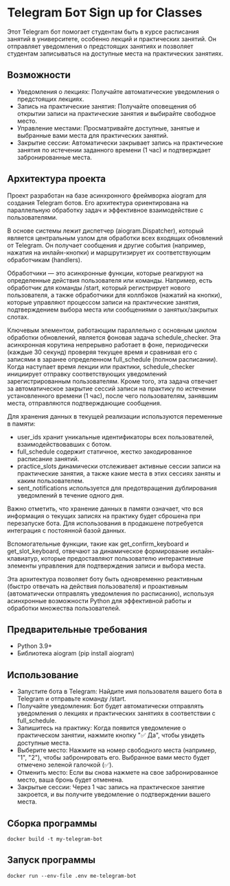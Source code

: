 # Telegram Бот Sign up for Classes

Этот Telegram бот помогает студентам быть в курсе расписания занятий в университете, особенно лекций и практических занятий. Он отправляет уведомления о предстоящих занятиях и позволяет студентам записываться на доступные места на практических занятиях.

## Возможности

* Уведомления о лекциях: Получайте автоматические уведомления о предстоящих лекциях.
* Запись на практические занятия: Получайте оповещения об открытии записи на практические занятия и выбирайте свободное место.
* Управление местами: Просматривайте доступные, занятые и выбранные вами места для практических занятий.
* Закрытие сессии: Автоматически закрывает запись на практические занятия по истечении заданного времени (1 час) и подтверждает забронированные места.

## Архитектура проекта

Проект разработан на базе асинхронного фреймворка aiogram для создания Telegram ботов. Его архитектура ориентирована на параллельную обработку задач и эффективное взаимодействие с пользователями.

В основе системы лежит диспетчер (aiogram.Dispatcher), который является центральным узлом для обработки всех входящих обновлений от Telegram. Он получает сообщения и другие события (например, нажатия на инлайн-кнопки) и маршрутизирует их соответствующим обработчикам (handlers).

Обработчики — это асинхронные функции, которые реагируют на определенные действия пользователя или команды. Например, есть обработчик для команды /start, который регистрирует нового пользователя, а также обработчики для коллбэков (нажатий на кнопки), которые управляют процессом записи на практические занятия, подтверждением выбора места или сообщениями о занятых/закрытых слотах.

Ключевым элементом, работающим параллельно с основным циклом обработки обновлений, является фоновая задача schedule_checker. Эта асинхронная корутина непрерывно работает в фоне, периодически (каждые 30 секунд) проверяя текущее время и сравнивая его с записями в заранее определенном full_schedule (полном расписании). Когда наступает время лекции или практики, schedule_checker инициирует отправку соответствующих уведомлений зарегистрированным пользователям. Кроме того, эта задача отвечает за автоматическое закрытие сессий записи на практику по истечении установленного времени (1 час), после чего пользователям, занявшим места, отправляются подтверждающие сообщения.

Для хранения данных в текущей реализации используются переменные в памяти:

* user_ids хранит уникальные идентификаторы всех пользователей, взаимодействовавших с ботом.
* full_schedule содержит статичное, жестко закодированное расписание занятий.
* practice_slots динамически отслеживает активные сессии записи на практические занятия, а также какие места в этих сессиях заняты и каким пользователем.
* sent_notifications используется для предотвращения дублирования уведомлений в течение одного дня.

Важно отметить, что хранение данных в памяти означает, что вся информация о текущих записях на практику будет сброшена при перезапуске бота. Для использования в продакшене потребуется интеграция с постоянной базой данных.

Вспомогательные функции, такие как get_confirm_keyboard и get_slot_keyboard, отвечают за динамическое формирование инлайн-клавиатур, которые предоставляют пользователю интерактивные элементы управления для подтверждения записи и выбора места.

Эта архитектура позволяет боту быть одновременно реактивным (быстро отвечать на действия пользователя) и проактивным (автоматически отправлять уведомления по расписанию), используя асинхронные возможности Python для эффективной работы и обработки множества пользователей.

## Предварительные требования

* Python 3.9+
* Библиотека aiogram (pip install aiogram)

## Использование

* Запустите бота в Telegram: Найдите имя пользователя вашего бота в Telegram и отправьте команду /start.
* Получайте уведомления: Бот будет автоматически отправлять уведомления о лекциях и практических занятиях в соответствии с full_schedule.
* Запишитесь на практику: Когда появится уведомление о практическом занятии, нажмите кнопку "✅ Да", чтобы увидеть доступные места.
* Выберите место: Нажмите на номер свободного места (например, "1", "2"), чтобы забронировать его. Выбранное вами место будет отмечено зеленой галочкой (✅).
* Отменить место: Если вы снова нажмете на свое забронированное место, ваша бронь будет отменена.
* Закрытые сессии: Через 1 час запись на практическое занятие закроется, и вы получите уведомление о подтверждении вашего места.

## Сборка программы

```
docker build -t my-telegram-bot
```

## Запуск программы 

```
docker run --env-file .env me-telegram-bot
```
